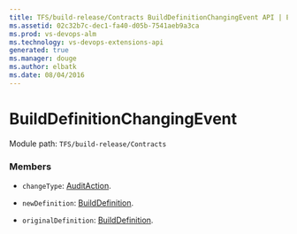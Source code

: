 ```yaml
---
title: TFS/build-release/Contracts BuildDefinitionChangingEvent API | Extensions for Visual Studio Team Services
ms.assetid: 02c32b7c-dec1-fa40-d05b-7541aeb9a3ca
ms.prod: vs-devops-alm
ms.technology: vs-devops-extensions-api
generated: true
ms.manager: douge
ms.author: elbatk
ms.date: 08/04/2016
---
```


# BuildDefinitionChangingEvent

Module path: `TFS/build-release/Contracts`


### Members

* `changeType`: [AuditAction](./AuditAction.md). 

* `newDefinition`: [BuildDefinition](./BuildDefinition.md). 

* `originalDefinition`: [BuildDefinition](./BuildDefinition.md). 


